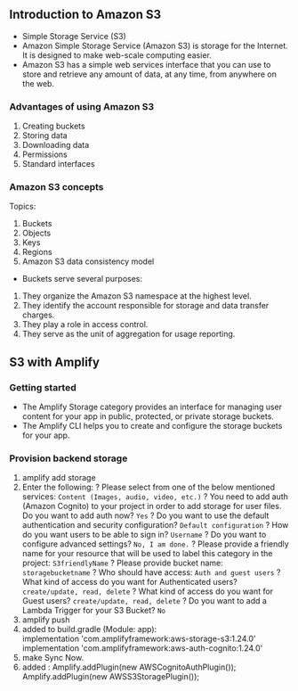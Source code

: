 ## Introduction to Amazon S3
* Simple Storage Service (S3)
* Amazon Simple Storage Service (Amazon S3) is storage for the Internet. It is designed to make web-scale computing easier.
* Amazon S3 has a simple web services interface that you can use to store and retrieve any amount of data, at any time, from anywhere on the web.
### Advantages of using Amazon S3
1. Creating buckets 
2. Storing data 
3. Downloading data
4. Permissions
5. Standard interfaces
### Amazon S3 concepts
Topics: 
1. Buckets
2. Objects
3. Keys
4. Regions
5. Amazon S3 data consistency model

* Buckets serve several purposes:
1. They organize the Amazon S3 namespace at the highest level.
2. They identify the account responsible for storage and data transfer charges.
3. They play a role in access control.
4. They serve as the unit of aggregation for usage reporting.

## S3 with Amplify
### Getting started
* The Amplify Storage category provides an interface for managing user content for your app in public, protected, or private storage buckets.
* The Amplify CLI helps you to create and configure the storage buckets for your app. 
### Provision backend storage
1. amplify add storage
2. Enter the following: 
? Please select from one of the below mentioned services:
    `Content (Images, audio, video, etc.)`
? You need to add auth (Amazon Cognito) to your project in order to add storage for user files. Do you want to add auth now?
    `Yes`
? Do you want to use the default authentication and security configuration?
    `Default configuration`
? How do you want users to be able to sign in?
    `Username`
? Do you want to configure advanced settings?
    `No, I am done.`
? Please provide a friendly name for your resource that will be used to label this category in the project:
    `S3friendlyName`
? Please provide bucket name:
    `storagebucketname`
? Who should have access:
    `Auth and guest users`
? What kind of access do you want for Authenticated users?
    `create/update, read, delete`
? What kind of access do you want for Guest users?
    `create/update, read, delete`
? Do you want to add a Lambda Trigger for your S3 Bucket?
    `No`
3. amplify push
4. added to build.gradle (Module: app):  
 implementation 'com.amplifyframework:aws-storage-s3:1.24.0'
 implementation 'com.amplifyframework:aws-auth-cognito:1.24.0'
5. make  Sync Now.
6. added :
Amplify.addPlugin(new AWSCognitoAuthPlugin());
Amplify.addPlugin(new AWSS3StoragePlugin());



































